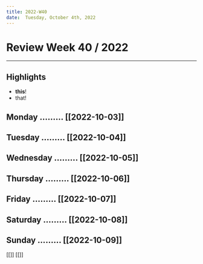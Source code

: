 ```yaml
---
title: 2022-W40
date:  Tuesday, October 4th, 2022
---
```


# Review Week 40 / 2022

---

## Highlights
- **this**!
- that!

## Monday     .........  [[2022-10-03]]
## Tuesday    .........  [[2022-10-04]]
## Wednesday  .........  [[2022-10-05]]
## Thursday   .........  [[2022-10-06]]
## Friday     .........  [[2022-10-07]]
## Saturday   .........  [[2022-10-08]]
## Sunday     .........  [[2022-10-09]]

[[]]
[[]]
